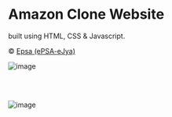 # Amazon Clone Website

built using HTML, CSS & Javascript.

© [Epsa (ePSA-eJya)](https://github.com/ePSA-eJya)

![image](https://github.com/ePSA-eJya/Dev-Geeks-forked/assets/120899038/ae30c455-6925-4e76-a05b-a346e9296b0f)

<br><br>

![image](https://github.com/ePSA-eJya/Dev-Geeks-forked/assets/120899038/f3243c96-9eee-4f08-817d-54dcda898e22)
